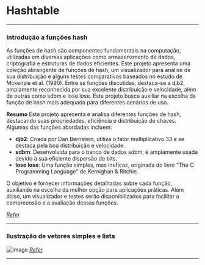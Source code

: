 # Hashtable

---

### **Introdução a funções hash**

As funções de hash são componentes fundamentais na computação, utilizadas em diversas aplicações como armazenamento de dados, criptografia e estruturas de dados eficientes. Este projeto apresenta uma coleção abrangente de funções de hash, um visualizador para análise de sua distribuição e alguns testes comparativos baseados no estudo de Mckenzie et al. (1990). Entre as funções discutidas, destaca-se a djb2, amplamente reconhecida por sua excelente distribuição e velocidade, além de outras como sdbm e lose lose. Este projeto busca auxiliar na escolha da função de hash mais adequada para diferentes cenários de uso.

**Resumo**
Este projeto apresenta e analisa diferentes funções de hash, destacando suas propriedades, eficiência e distribuição de chaves. Algumas das funções abordadas incluem:
- **djb2**: Criada por Dan Bernstein, utiliza o fator multiplicativo 33 e se destaca pela boa distribuição e velocidade.
- **sdbm**: Desenvolvida para o banco de dados sdbm, é amplamente usada devido à sua eficiente dispersão de bits.
- **lose lose**: Uma função simples, mas ineficaz, originada do livro "The C Programming Language" de Kernighan & Ritchie.

O objetivo é fornecer informações detalhadas sobre cada função, auxiliando na escolha da melhor opção para aplicações práticas. Além disso, um visualizador e testes serão disponibilizados para facilitar a compreensão e a avaliação dessas funções.

_[Refer](http://www.cse.yorku.ca/~oz/hash.html)_

---

### **Ilustração de vetores simples e lista**

![image](https://github.com/LucasDiasJorge/Hashtable/assets/78762601/7e44adc9-53df-49a1-93a2-10e6d1a2645c)
_[Refer](https://www.youtube.com/watch?v=2Ti5yvumFTU)_

---

